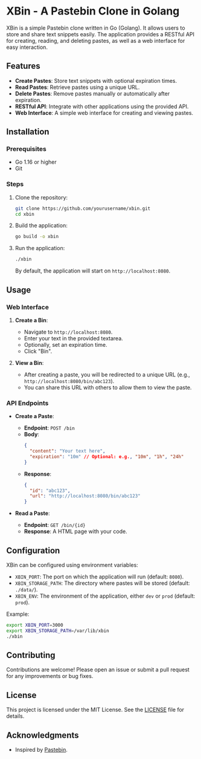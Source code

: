 # XBin - A Pastebin Clone in Golang

XBin is a simple Pastebin clone written in Go (Golang). It allows users to store and share text snippets easily. The application provides a RESTful API for creating, reading, and deleting pastes, as well as a web interface for easy interaction.

## Features

- **Create Pastes**: Store text snippets with optional expiration times.
- **Read Pastes**: Retrieve pastes using a unique URL.
- **Delete Pastes**: Remove pastes manually or automatically after expiration.
- **RESTful API**: Integrate with other applications using the provided API.
- **Web Interface**: A simple web interface for creating and viewing pastes.

## Installation

### Prerequisites

- Go 1.16 or higher
- Git

### Steps

1. Clone the repository:

   ```bash
   git clone https://github.com/yourusername/xbin.git
   cd xbin
   ```

2. Build the application:

   ```bash
   go build -o xbin
   ```

3. Run the application:

   ```bash
   ./xbin
   ```

   By default, the application will start on `http://localhost:8080`.

## Usage

### Web Interface

1. **Create a Bin**:
   - Navigate to `http://localhost:8080`.
   - Enter your text in the provided textarea.
   - Optionally, set an expiration time.
   - Click "Bin".

2. **View a Bin**:
   - After creating a paste, you will be redirected to a unique URL (e.g., `http://localhost:8080/bin/abc123`).
   - You can share this URL with others to allow them to view the paste.

### API Endpoints

- **Create a Paste**:
  - **Endpoint**: `POST /bin`
  - **Body**:
    ```json
    {
      "content": "Your text here",
      "expiration": "10m" // Optional: e.g., "10m", "1h", "24h"
    }
    ```
  - **Response**:
    ```json
    {
      "id": "abc123",
      "url": "http://localhost:8080/bin/abc123"
    }
    ```

- **Read a Paste**:
  - **Endpoint**: `GET /bin/{id}`
  - **Response**:
    A HTML page with your code.

## Configuration

XBin can be configured using environment variables:

- `XBIN_PORT`: The port on which the application will run (default: `8080`).
- `XBIN_STORAGE_PATH`: The directory where pastes will be stored (default: `./data/`).
- `XBIN_ENV`: The environment of the application, either `dev` or `prod` (default: `prod`).

Example:

```bash
export XBIN_PORT=3000
export XBIN_STORAGE_PATH=/var/lib/xbin
./xbin
```

## Contributing

Contributions are welcome! Please open an issue or submit a pull request for any improvements or bug fixes.

## License

This project is licensed under the MIT License. See the [LICENSE](LICENSE) file for details.

## Acknowledgments

- Inspired by [Pastebin](https://pastebin.com).
